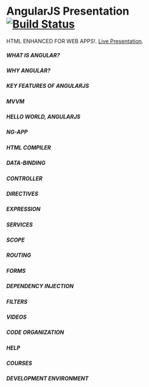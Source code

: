 # AngularJS Presentation [![Build Status](https://travis-ci.org/cminhho/AngularJS-Presentation.png?branch=master)](https://travis-ci.org/cminhho/AngularJS-Presentation)

HTML ENHANCED FOR WEB APPS!. [Live Presentation](http://cminhho.github.io/AngularJS-Presentation/#/).

##### WHAT IS ANGULAR?
##### WHY ANGULAR?
##### KEY FEATURES OF ANGULARJS
##### MVVM
##### HELLO WORLD, ANGULARJS
##### NG-APP
##### HTML COMPILER
##### DATA-BINDING
##### CONTROLLER
##### DIRECTIVES
##### EXPRESSION
##### SERVICES
##### SCOPE
##### ROUTING
##### FORMS
##### DEPENDENCY INJECTION
##### FILTERS
##### VIDEOS
##### CODE ORGANIZATION
##### HELP
##### COURSES
##### DEVELOPMENT ENVIRONMENT
